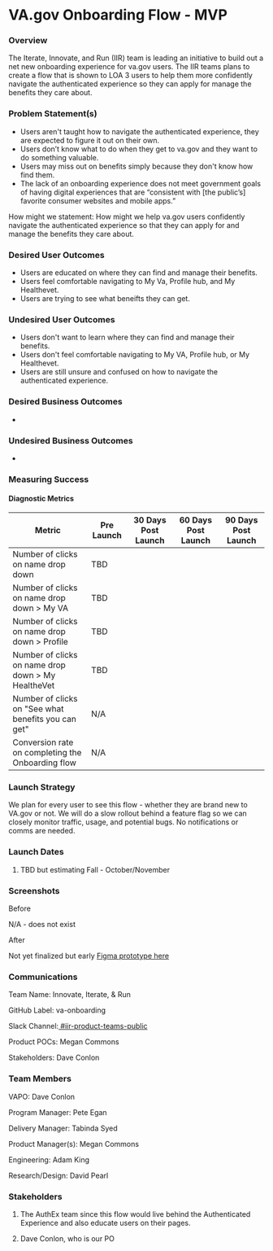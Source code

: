 # **VA.gov Onboarding Flow - MVP**

### **Overview** 
The Iterate, Innovate, and Run (IIR) team is leading an initiative to build out a net new onboarding experience for va.gov users. The IIR teams plans to create a flow that is shown to LOA 3 users to help them more confidently navigate the authenticated experience so they can apply for manage the benefits they care about.

### **Problem Statement(s)**
- Users aren't taught how to navigate the authenticated experience, they are expected to figure it out on their own.
- Users don’t know what to do when they get to va.gov and they want to do something valuable.
- Users may miss out on benefits simply because they don't know how find them.
- The lack of an onboarding experience does not meet government goals of having digital experiences that are “consistent with [the public’s] favorite consumer websites and mobile apps.”

How might we statement: How might we help va.gov users confidently navigate the authenticated experience so that they can apply for and manage the benefits they care about.

### **Desired User Outcomes**
- Users are educated on where they can find and manage their benefits. 
- Users feel comfortable navigating to My Va, Profile hub, and My Healthevet.
- Users are trying to see what beneifts they can get.

### **Undesired User Outcomes**
- Users don't want to learn where they can find and manage their benefits.
- Users don't feel comfortable navigating to My VA, Profile hub, or My Healthevet.
- Users are still unsure and confused on how to navigate the authenticated experience.

### **Desired Business Outcomes**
- 

### **Undesired Business Outcomes**
- 

### **Measuring Success**

#### **Diagnostic Metrics**

| Metric                                                        | Pre Launch | 30 Days Post Launch | 60 Days Post Launch | 90 Days Post Launch |
| ------------------------------------------------------------- | ---------- | ------------------- | ------------------- | ------------------- |
| Number of clicks on name drop down                            | TBD        |                     |                     |                     |
| Number of clicks on name drop down > My VA                    | TBD        |                     |                     |                     |
| Number of clicks on name drop down > Profile                  | TBD        |                     |                     |                     |
| Number of clicks on name drop down > My HealtheVet            | TBD        |                     |                     |                     |
| Number of clicks on "See what benefits you can get"           | N/A        |                     |                     |                     |
| Conversion rate on completing the Onboarding flow             | N/A        |                     |                     |                     |

### **Launch Strategy**

We plan for every user to see this flow - whether they are brand new to VA.gov or not. We will do a slow rollout behind a feature flag so we can closely monitor traffic, usage, and potential bugs. No notifications or comms are needed.

### **Launch Dates**

1. TBD but estimating Fall - October/November

### **Screenshots**

Before 

N/A - does not exist

After

Not yet finalized but early [Figma prototype here]([https://www.figma.com/design/awqwt6nhCwGeVq5nWj7wFb/Task-List?node-id=267-12552\&p=f\&t=w3XN1MzAyzIx0Ugt-0](https://www.figma.com/proto/awqwt6nhCwGeVq5nWj7wFb/Task-List?node-id=966-8441&t=YcoqX0kk9Yr9qLQJ-0&scaling=scale-down&content-scaling=fixed&page-id=869%3A21592&starting-point-node-id=966%3A8441&show-proto-sidebar=1))

### **Communications**

Team Name: Innovate, Iterate, & Run

GitHub Label: va-onboarding

Slack Channel:[ #iir-product-teams-public](https://dsva.slack.com/archives/C05RJS5DANT)

Product POCs: Megan Commons 

Stakeholders: Dave Conlon

### **Team Members**

VAPO: Dave Conlon

Program Manager: Pete Egan

Delivery Manager: Tabinda Syed

Product Manager(s): Megan Commons

Engineering: Adam King

Research/Design: David Pearl


### **Stakeholders**

1. The AuthEx team since this flow would live behind the Authenticated Experience and also educate users on their pages.

2. Dave Conlon, who is our PO


